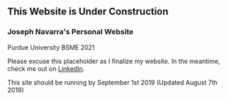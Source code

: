 ## This Website is Under Construction

### Joseph Navarra's Personal Website
Purdue University BSME 2021

Please excuse this placeholder as I finalize my website.
In the meantime, check me out on <a href="https://www.linkedin.com/in/navarrajoseph/">LinkedIn</a>.

This site should be running by September 1st 2019 (Updated August 7th 2019)
